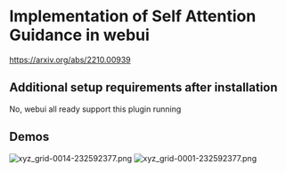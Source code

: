 # Implementation of Self Attention Guidance in webui

https://arxiv.org/abs/2210.00939

## Additional setup requirements after installation

No, webui all ready support this plugin running

## Demos

![xyz_grid-0014-232592377.png](resources%2Fimg%2Fxyz_grid-0014-232592377.png)
![xyz_grid-0001-232592377.png](resources%2Fimg%2Fxyz_grid-0001-232592377.png)
